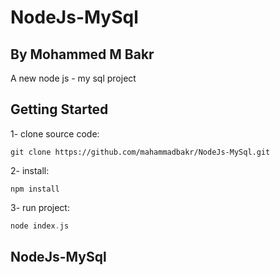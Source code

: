 # NodeJs-MySql
## By Mohammed M Bakr

A new node js - my sql project

## Getting Started

1- clone source code:
```node
git clone https://github.com/mahammadbakr/NodeJs-MySql.git
```

2- install:
```node
npm install
```

3- run project:
  ```dart
  node index.js
  ```

## NodeJs-MySql
